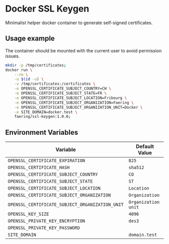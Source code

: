# Docker SSL Keygen

Minimalist helper docker container to generate self-signed certificates.

## Usage example

The container should be mounted with the current user to avoid permission issues.

```sh
mkdir -p /tmp/certificates;
docker run \
    --rm \
    -u $(id -u) \
    -v /tmp/certificates:/certificates \
    -e OPENSSL_CERTIFICATE_SUBJECT_COUNTRY=CH \
    -e OPENSSL_CERTIFICATE_SUBJECT_STATE=FR \
    -e OPENSSL_CERTIFICATE_SUBJECT_LOCATION=Fribourg \
    -e OPENSSL_CERTIFICATE_SUBJECT_ORGANIZATION=Faering \
    -e OPENSSL_CERTIFICATE_SUBJECT_ORGANIZATION_UNIT=Docker \
    -e SITE_DOMAIN=docker.test \
    faering/ssl-keygen:1.0.0;
```

## Environment Variables

| Variable | Default Value
| --- | ---
| `OPENSSL_CERTIFICATE_EXPIRATION` | `825`
| `OPENSSL_CERTIFICATE_HASH` | `sha512`
| `OPENSSL_CERTIFICATE_SUBJECT_COUNTRY` | `CO`
| `OPENSSL_CERTIFICATE_SUBJECT_STATE` | `ST`
| `OPENSSL_CERTIFICATE_SUBJECT_LOCATION` | `Location`
| `OPENSSL_CERTIFICATE_SUBJECT_ORGANIZATION` | `Organization`
| `OPENSSL_CERTIFICATE_SUBJECT_ORGANIZATION_UNIT` | `Organization unit`
| `OPENSSL_KEY_SIZE` | `4096`
| `OPENSSL_PRIVATE_KEY_ENCRYPTION` | `des3`
| `OPENSSL_PRIVATE_KEY_PASSWORD`
| `SITE_DOMAIN` | `domain.test`
